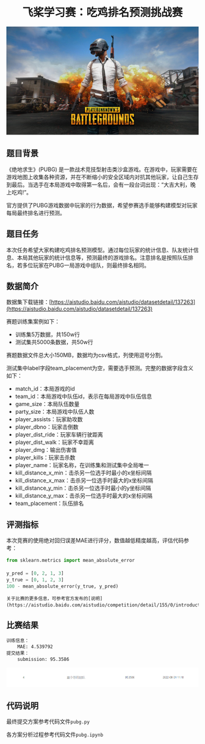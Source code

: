 <p align="center"><h1 align="center">飞桨学习赛：吃鸡排名预测挑战赛</h1></p>

<p align="center">
<img alt="image" src="../imgs/pubg.jpg"/> <br />
</p>

## 题目背景
《绝地求生》(PUBG) 是一款战术竞技型射击类沙盒游戏。在游戏中，玩家需要在游戏地图上收集各种资源，并在不断缩小的安全区域内对抗其他玩家，让自己生存到最后。当选手在本局游戏中取得第一名后，会有一段台词出现：“大吉大利，晚上吃鸡!”。

官方提供了PUBG游戏数据中玩家的行为数据，希望参赛选手能够构建模型对玩家每局最终排名进行预测。

## 题目任务
本次任务希望大家构建吃鸡排名预测模型。通过每位玩家的统计信息、队友统计信息、本局其他玩家的统计信息等，预测最终的游戏排名。注意排名是按照队伍排名，若多位玩家在PUBG一局游戏中组队，则最终排名相同。

## 数据简介
数据集下载链接：[https://aistudio.baidu.com/aistudio/datasetdetail/137263](https://aistudio.baidu.com/aistudio/datasetdetail/137263)

赛题训练集案例如下：

- 训练集5万数据，共150w行
- 测试集共5000条数据，共50w行

赛题数据文件总大小150MB，数据均为csv格式，列使用逗号分割。

测试集中label字段team_placement为空，需要选手预测。完整的数据字段含义如下：

- match_id：本局游戏的id
- team_id：本局游戏中队伍id，表示在每局游戏中队伍信息
- game_size：本局队伍数量
- party_size：本局游戏中队伍人数
- player_assists：玩家助攻数
- player_dbno：玩家击倒数
- player_dist_ride：玩家车辆行驶距离
- player_dist_walk：玩家不幸距离
- player_dmg：输出伤害值
- player_kills：玩家击杀数
- player_name：玩家名称，在训练集和测试集中全局唯一
- kill_distance_x_min：击杀另一位选手时最小的x坐标间隔
- kill_distance_x_max：击杀另一位选手时最大的x坐标间隔
- kill_distance_y_min：击杀另一位选手时最小的y坐标间隔
- kill_distance_y_max：击杀另一位选手时最大的x坐标间隔
- team_placement：队伍排名

## 评测指标
本次竞赛的使用绝对回归误差MAE进行评分，数值越低精度越高，评估代码参考：

```python
from sklearn.metrics import mean_absolute_error

y_pred = [0, 2, 1, 3]
y_true = [0, 1, 2, 3]
100 - mean_absolute_error(y_true, y_pred)
```

    关于比赛的更多信息，可参考官方发布的[说明](https://aistudio.baidu.com/aistudio/competition/detail/155/0/introduction)。

## 比赛结果
    训练信息：
        MAE: 4.539792
    提交结果：
        submission: 95.3586

<p align="center">
<img alt="image" src="../imgs/pubg-aug.jpg"/> <br />
</p>

## 代码说明
最终提交方案参考代码文件`pubg.py`

各方案分析过程参考代码文件`pubg.ipynb`